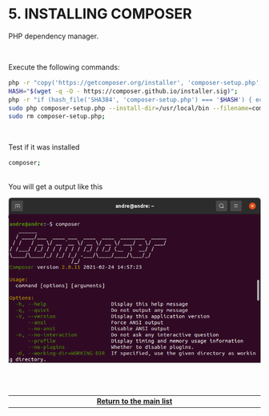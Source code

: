 # 5. INSTALLING COMPOSER
PHP dependency manager.

<br>

Execute the following commands:

```bash
php -r "copy('https://getcomposer.org/installer', 'composer-setup.php');";
HASH="$(wget -q -O - https://composer.github.io/installer.sig)";
php -r "if (hash_file('SHA384', 'composer-setup.php') === '$HASH') { echo 'Installer verified'; } else { echo 'Installer corrupt'; unlink('composer-setup.php'); } echo PHP_EOL;";
sudo php composer-setup.php --install-dir=/usr/local/bin --filename=composer;
sudo rm composer-setup.php;
```

<br>

Test if it was installed
```bash
composer;
```

<br>
You will get a output like this

![image](images/composer.png)



<br><br>
<div>
    <table width="9000">
        <!-- <tr>
            <td width="9000"></td>
            <td width="50%" align="right"><a href=""><b></b></a></td>
        </tr> -->
        <tr>
            <td width="9000" colspan="2" align="center">
                <a href="">
                    <b>Return to the main list</b>
                </a>
            </td>
        </tr>
    </table>
</div>

